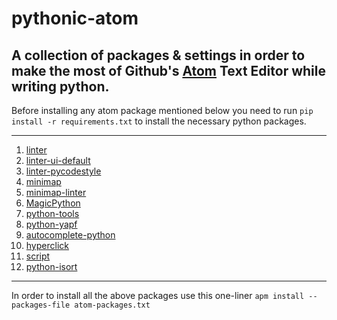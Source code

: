 # pythonic-atom
A collection of packages &amp; settings in order to make the most of Github's [Atom][12] Text Editor while writing python.
----------

Before installing any atom package mentioned below you need to run `pip install -r requirements.txt` to install the necessary python packages.


----------


 1. [linter][1]
 2. [linter-ui-default][2]
 3. [linter-pycodestyle][3]
 4. [minimap][4]
 5. [minimap-linter][5]
 6. [MagicPython][6]
 7. [python-tools][7]
 8. [python-yapf][8]
 9. [autocomplete-python][9]
 10. [hyperclick][10]
 11. [script][11]
 12. [python-isort][13]

  [1]: https://atom.io/packages/linter
  [2]: https://atom.io/packages/linter-ui-default
  [3]: https://atom.io/packages/linter-pycodestyle
  [4]: https://atom.io/packages/minimap
  [5]: https://atom.io/packages/minimap-linter
  [6]: https://atom.io/packages/MagicPython
  [7]: https://atom.io/packages/python-tools
  [8]: https://atom.io/packages/python-yapf
  [9]: https://atom.io/packages/autocomplete-python
  [10]: https://atom.io/packages/hyperclick
  [11]: https://atom.io/packages/script
  [12]: https://atom.io
  [13]: https://atom.io/packages/python-isort
  


----------
In order to install all the above packages use this one-liner `apm install --packages-file atom-packages.txt`
